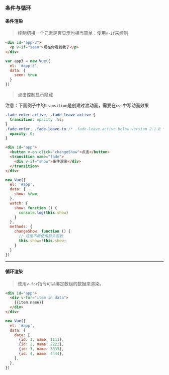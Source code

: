 ### 条件与循环

#### 条件渲染
> 控制切换一个元素是否显示也相当简单：使用`v-if`来控制
```html
<div id="app-3">
  <p v-if="seen">现在你看到我了</p>
</div>
```
```javascript
var app3 = new Vue({
  el: '#app-3',
  data: {
    seen: true
  }
})
```

> 点击控制显示隐藏  

注意：下面例子中的`transition`是创建过渡动画，需要在`css`中写动画效果
```css
.fade-enter-active, .fade-leave-active {
  transition: opacity .5s;
}
.fade-enter, .fade-leave-to /* .fade-leave-active below version 2.1.8 */ {
  opacity: 0;
}
```
```html
<div id="app">
  <button v-on:click="changeShow">点击</button>
  <transition name="fade">
    <div v-if="show">条件渲染</div>
  </transition>
</div>
```
```javascript
new Vue({
  el: '#app',
  data: {
    show: true,
  },
  watch: {
    show: function () {
      console.log(this.show)
    }
  },
  methods: {
    changeShow: function () {
      // 这里不能使用箭头函数
      this.show=!this.show;
    }
  }
})
```
----------------------------------------

#### 循环渲染
> 使用`v-for`指令可以绑定数组的数据来渲染。

```html
<div id="app">
  <div v-for="item in data">
    {{item.name}}
  </div>
</div>
```
```javascript
new Vue({
  el: '#app',
  data: {
    data: [
      {id: 1, name: 1111},
      {id: 2, name: 2222},
      {id: 3, name: 3333},
      {id: 4, name: 4444},
    ],
  },
})
```
